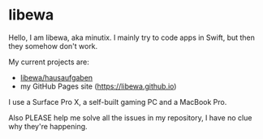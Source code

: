 # libewa

Hello, I am libewa, aka minutix. I mainly try to code apps in Swift, but then they somehow don't work. 

My current projects are:

- [libewa/hausaufgaben](https://github.com/libewa/hausaufgaben)
- my GitHub Pages site (https://libewa.github.io)

I use a Surface Pro X, a self-built gaming PC and a MacBook Pro.

Also PLEASE help me solve all the issues in my  repository, I have no clue why they're happening.
